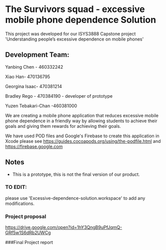 # The Survivors squad - excessive mobile phone dependence Solution

This project was developed for our ISYS3888 Capstone project 'Understanding people’s excessive dependence on mobile phones'

## Development Team:
Yanbing Chen - 460332242

Xiao Han- 470136795

Georgina Isaac- 470381214

Bradley Rego - 470384190 - developer of prototype

Yuzen Tebakari-Chan -460381000

We are creating a mobile phone application that reduces excessive mobile phone dependence in a friendly way by allowing students to achieve their goals and giving them rewards for achieving their goals.

We have used POD files and Google's Firebase to create this application in Xcode
please see https://guides.cocoapods.org/using/the-podfile.html and https://firebase.google.com


## Notes
  - This is a prototype, this is not the final version of our product.

### TO EDIT:

please use 'Excessive-dependence-solution.workspace' to add any modifications.


### Project proposal
https://drive.google.com/open?id=1hY3QngB9uPfJqmQ-GRf5w1S6dRb2UWCg

###Final Project report
